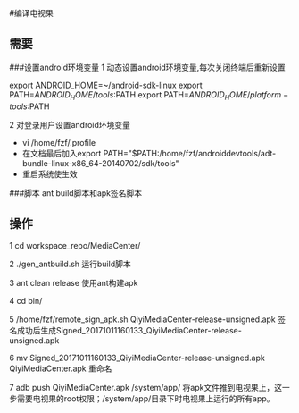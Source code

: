 #编译电视果

## 需要
###设置android环境变量
1 动态设置android环境变量,每次关闭终端后重新设置

export ANDROID_HOME=~/android-sdk-linux
export PATH=$ANDROID_HOME/tools:$PATH
export PATH=$ANDROID_HOME/platform-tools:$PATH

2 对登录用户设置android环境变量

* vi /home/fzf/.profile
* 在文档最后加入export PATH="$PATH:/home/fzf/androiddevtools/adt-bundle-linux-x86_64-20140702/sdk/tools"
* 重启系统使生效

###脚本
ant build脚本和apk签名脚本

## 操作
1 cd workspace_repo/MediaCenter/

2 ./gen_antbuild.sh 运行build脚本

3 ant clean release 使用ant构建apk

4 cd bin/

5 /home/fzf/remote_sign_apk.sh QiyiMediaCenter-release-unsigned.apk 签名成功后生成Signed_20171011160133_QiyiMediaCenter-release-unsigned.apk

6 mv Signed_20171011160133_QiyiMediaCenter-release-unsigned.apk QiyiMediaCenter.apk 重命名

7 adb push QiyiMediaCenter.apk /system/app/ 将apk文件推到电视果上，这一步需要电视果的root权限；/system/app/目录下时电视果上运行的所有app。
 
